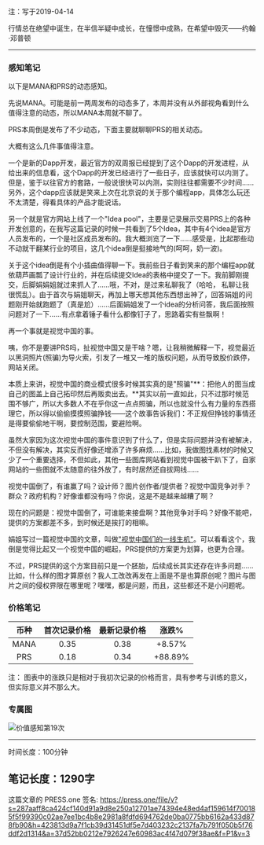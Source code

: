 注：写于2019-04-14

行情总在绝望中诞生，在半信半疑中成长，在憧憬中成熟，在希望中毁灭——约翰·邓普顿

------

### 感知笔记

以下是MANA和PRS的动态感知。

先说MANA。可能是前一两周发布的动态多了，本周并没有从外部视角看到什么值得注意的动态，所以MANA本周就不聊了。

PRS本周倒是发布了不少动态，下面主要就聊聊PRS的相关动态。

大概有这么几件事值得注意。

一个是新的Dapp开发，最近官方的双周报已经提到了这个Dapp的开发进程，从给出来的信息看，这个Dapp的开发已经进行了一些日子，应该就快可以内测了。但是，鉴于以往官方的套路，一般说很快可以内测，实则往往都需要不少时间……另外，这个dapp应该就是笑来上次在北京说的关于那个编程app，具体怎么玩还不太清楚，得看具体的产品才能说话。

另一个就是官方网站上线了一个"Idea pool"，主要是记录展示交易PRS上的各种开发创意的，在我写这篇记录的时候一共看到了5个Idea，其中有4个idea是官方人员发布的，一个是社区成员发布的。我大概浏览了一下……感受是，比起那些动不动就干翻某行业的项目，这几个idea倒是挺接地气的(呵呵，奶一波)。

关于这个idea倒是有个小插曲值得聊一下。我前些日子看到笑来的那个编程app就依葫芦画瓢了设计行业的，并在后续提交Idea的表格中提交了一下。我前脚刚提交，后脚娟娟姐就过来抓人了……哦，不对，是过来私聊我了（哈哈， 私聊让我很慌乱）。由于首次与娟姐聊天，再加上哪天想其他东西想出神了，回答娟姐的问题刚开始就跑题了（真是尬）……后面娟姐发了一个idea的分析问答，我后面按照问题对了一下……有点拿着锤子看什么都像钉子了，思路着实有些飘啊！

再一个事就是视觉中国的事。

咦，你不是要讲PRS吗，扯视觉中国又是干啥？嗯，让我稍微解释一下，视觉最近以黑洞照片(照骗)为导火索，引发了一堆又一堆的版权问题，从而导致股价跌停，网站关闭。

本质上来讲，视觉中国的商业模式很多时候其实真的是"照骗"**：把他人的图当成自己的图盖上自己拓印然后再贩卖出去。**其实以前一直如此，只不过那时候范围不够广，所以大多数人不在乎你这一点点照骗，所以也就没什么有力量的东西搭理它，所以得以偷偷摸摸照骗挣钱——这个故事告诉我们：不正规但挣钱的事情还是得要偷偷地干啊，要控制范围，要避险啊。

虽然大家因为这次视觉中国的事件意识到了什么了，但是实际问题并没有被解决，不但没有解决，其实反而好像还增添了许多麻烦……比如，我做图找素材的时候又少了一个重要选择，不但如此，其他一些图库网站看到视觉中国被干趴下了，自家网站的一些图就不太随意的往外放了，有时居然还自拔网线……

视觉中国倒了，有谁赢了吗？设计师？图片创作者/提供者？视觉中国竞争对手？群众？政府机构？好像谁都没有吗？你说，这是不是越来越糟了啊？

现在的问题是：视觉中国倒了，可谁能来接盘啊？其他竞争对手吗？好像不能吧，提供的方案都差不多，到时候还是挨打的相嘛。

娟姐写过一篇视觉中国的文章，叫做["视觉中国们的一线生机"](<https://press.one/files/4818ac69ed4ca224b24aff556fbf2c2db7896f23f355bea633e6605b61f9d9fc>)。可以看看这个，我倒是觉得比起又一个视觉中国的崛起，PRS提供的方案更为划算，也更为合理。

不过，PRS提供的这个方案目前只是一个胚胎，后续成长其实还存在许多问题……比如，什么样的图才算原创？我人工改改再发在上面是不是也算原创呢？图片与图片之间的侵权界限在哪里呢？嘿嘿，都是问题，而且，这些都还不是小问题呢。

### 价格笔记

| 币种 | 首次记录价格 | 最新记录价格 |  涨跌%  |
| :--: | :----------: | :----------: | :-----: |
| MANA |     0.35     |     0.38     | +8.57%  |
| PRS  |     0.18     |     0.34     | +88.89% |

注： 图表中的涨跌只是相对于我初次记录的价格而言，具有参考与训练的意义，但实际意义并不那么大。

### 专属图

![价值感知第19次](https://press.one/thumbnail?width=720&url=https://static.press.one/7b/db/7bdb789c39635369dab097d44d2cf5af2fd65044b9836a4f585980863ebe56b1.jpg)

------

时间长度：100分钟

笔记长度：1290字
----
这篇文章的 PRESS.one 签名:
https://press.one/file/v?s=287aaff8ca424cf140d91a9d8e250a12701ae74394e48ed4af159614f700185f5f99390c02ae7ee1bc4b8e2981a8fdfd694762de0ba0775bb6162a433d878fb90&h=423813d9a7f1cb39d31451df5e7d403232c2137fa7b791f050b5f76ddf2d1314&a=37d52bb0212e7926247e60983ac4f47d079f38ae&f=P1&v=3

